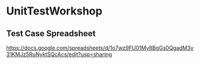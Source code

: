 # UnitTestWorkshop

## Test Case Spreadsheet
https://docs.google.com/spreadsheets/d/1o7wz9FU01My8BgGs0QgadM3v31KMJz5RuNyktSQcAcs/edit?usp=sharing
